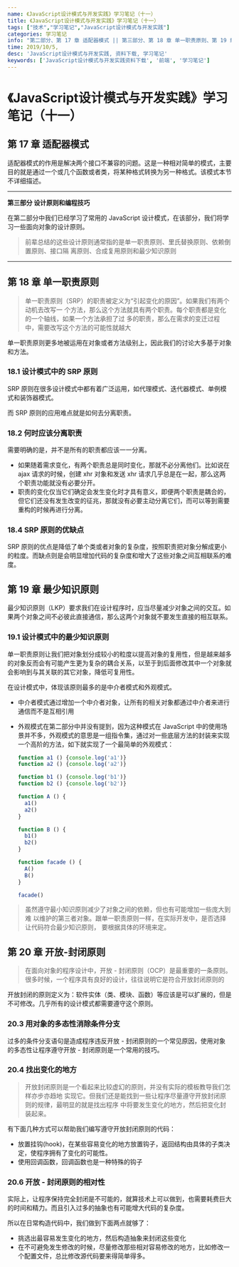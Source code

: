 ```yaml
---
name: 《JavaScript设计模式与开发实践》学习笔记（十一）
title: 《JavaScript设计模式与开发实践》学习笔记（十一）
tags: ["技术","学习笔记","JavaScript设计模式与开发实践"]
categories: 学习笔记
info: "第二部分、第 17 章 适配器模式 || 第三部分、第 18 章 单一职责原则、第 19 章 最少知识原则、第 20 章 开放-封闭原则"
time: 2019/10/5,
desc: 'JavaScript设计模式与开发实践, 资料下载, 学习笔记'
keywords: ['JavaScript设计模式与开发实践资料下载', '前端', '学习笔记']
---
```


# 《JavaScript设计模式与开发实践》学习笔记（十一）

## 第 17 章 适配器模式

适配器模式的作用是解决两个接口不兼容的问题。这是一种相对简单的模式，主要目的就是通过一个或几个函数或者类，将某种格式转换为另一种格式。该模式本节不详细描述。

---

**第三部分 设计原则和编程技巧**

在第二部分中我们已经学习了常用的 JavaScript 设计模式，在该部分，我们将学习一些面向对象的设计原则。

> 前辈总结的这些设计原则通常指的是单一职责原则、里氏替换原则、依赖倒置原则、接口隔 离原则、合成复用原则和最少知识原则    

---

## 第 18 章 单一职责原则

> 单一职责原则（SRP）的职责被定义为“引起变化的原因”。如果我们有两个动机去改写一 个方法，那么这个方法就具有两个职责。每个职责都是变化的一个轴线，如果一个方法承担了过 多的职责，那么在需求的变迁过程中，需要改写这个方法的可能性就越大    

单一职责原则更多地被运用在对象或者方法级别上，因此我们的讨论大多基于对象和方法。

### 18.1 设计模式中的 SRP 原则

SRP 原则在很多设计模式中都有着广泛运用，如代理模式、迭代器模式、单例模式和装饰器模式。

而 SRP 原则的应用难点就是如何去分离职责。

### 18.2 何时应该分离职责

需要明确的是，并不是所有的职责都应该一一分离。

- 如果随着需求变化，有两个职责总是同时变化，那就不必分离他们。比如说在 ajax 请求的时候，创建 xhr 对象和发送 xhr 请求几乎总是在一起，那么这两个职责功能就没有必要分开。
- 职责的变化仅当它们确定会发生变化时才具有意义，即便两个职责是耦合的，但它们还没有发生改变的征兆，那就没有必要主动分离它们，而可以等到需要重构的时候再进行分离。

### 18.4 SRP 原则的优缺点

SRP 原则的优点是降低了单个类或者对象的复杂度，按照职责把对象分解成更小的粒度。而缺点则是会明显增加代码的复杂度和增大了这些对象之间互相联系的难度。

## 第 19 章 最少知识原则

最少知识原则（LKP）要求我们在设计程序时，应当尽量减少对象之间的交互。如果两个对象之间不必彼此直接通信，那么这两个对象就不要发生直接的相互联系。

### 19.1 设计模式中的最少知识原则

单一职责原则让我们把对象划分成较小的粒度以提高对象的复用性，但是越来越多的对象反而会有可能产生更为复杂的耦合关系，以至于到后面修改其中一个对象就会影响到与其关联的其它对象，降低可复用性。

在设计模式中，体现该原则最多的是中介者模式和外观模式。

- 中介者模式通过增加一个中介者对象，让所有的相关对象都通过中介者来进行通信而不是互相引用

- 外观模式在第二部分中并没有提到，因为这种模式在 JavaScript 中的使用场景并不多，外观模式的意思是一组指令集，通过对一些底层方法的封装来实现一个高阶的方法，如下就实现了一个最简单的外观模式：

  ```javascript
  function a1 () {console.log('a1')}
  function a2 () {console.log('a2')}
  
  function b1 () {console.log('b1')}
  function b2 () {console.log('b2')}
  
  function A () {
    a1()
    a2()
  }
  
  function B () {
    b1()
    b2()
  }
  
  function facade () {
    A()
    B()
  }
  
  facade()
  ```

> 虽然遵守最小知识原则减少了对象之间的依赖，但也有可能增加一些庞大到难 以维护的第三者对象。跟单一职责原则一样，在实际开发中，是否选择让代码符合最少知识原则， 要根据具体的环境来定。    

## 第 20 章 开放-封闭原则

> 在面向对象的程序设计中，开放 - 封闭原则（OCP）是最重要的一条原则。很多时候，一个程序具有良好的设计，往往说明它是符合开放封闭原则的    

开放封闭的原则定义为：软件实体（类、模块、函数）等应该是可以扩展的，但是不可修改。几乎所有的设计模式都需要遵守这个原则。

### 20.3 用对象的多态性消除条件分支

过多的条件分支语句是造成程序违反开放 - 封闭原则的一个常见原因，使用对象的多态性让程序遵守开放 - 封闭原则是一个常用的技巧。

### 20.4 找出变化的地方

> 开放封闭原则是一个看起来比较虚幻的原则，并没有实际的模板教导我们怎样亦步亦趋地 实现它。但我们还是能找到一些让程序尽量遵守开放封闭原则的规律，最明显的就是找出程序 中将要发生变化的地方，然后把变化封装起来。    

有下面几种方式可以帮助我们编写遵守开放封闭原则的代码：

- 放置挂钩(hook)，在某些容易变化的地方放置钩子，返回结构由具体的子类决定，使程序拥有了变化的可能性。
- 使用回调函数，回调函数也是一种特殊的钩子

### 20.6 开放 - 封闭原则的相对性

实际上，让程序保持完全封闭是不可能的，就算技术上可以做到，也需要耗费巨大的时间和精力。而且引入过多的抽象也有可能增大代码的复杂度。

所以在日常构造代码中，我们做到下面两点就够了：

- 挑选出最容易发生变化的地方，然后构造抽象来封闭这些变化
- 在不可避免发生修改的时候，尽量修改那些相对容易修改的地方，比如修改一个配置文件，总比修改源代码要来得简单得多。